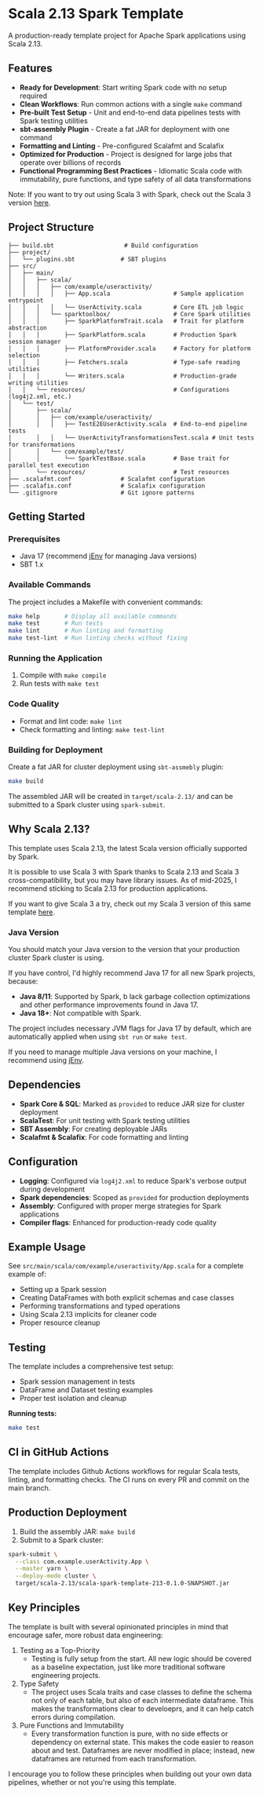 # Scala 2.13 Spark Template

A production-ready template project for Apache Spark applications using Scala 2.13.

## Features

- **Ready for Development**: Start writing Spark code with no setup required
- **Clean Workflows**: Run common actions with a single `make` command
- **Pre-built Test Setup** - Unit and end-to-end data pipelines tests with Spark testing utilities
- **sbt-assembly Plugin** - Create a fat JAR for deployment with one command
- **Formatting and Linting** - Pre-configured Scalafmt and Scalafix
- **Optimized for Production** - Project is designed for large jobs that operate over billions of records
- **Functional Programming Best Practices** - Idiomatic Scala code with immutability, pure functions, and type safety of all data transformations

Note: If you want to try out using Scala 3 with Spark, check out the Scala 3 version [here](https://github.com/ewoodbury/spark-template-scala-3).

## Project Structure

```text
├── build.sbt                    # Build configuration
├── project/
│   └── plugins.sbt             # SBT plugins
├── src/
│   ├── main/
│   │   ├── scala/
│   │   │   ├── com/example/useractivity/
│   │   │   │   ├── App.scala                  # Sample application entrypoint
│   │   │   │   └── UserActivity.scala         # Core ETL job logic
│   │   │   └── sparktoolbox/                  # Core Spark utilities
│   │   │       ├── SparkPlatformTrait.scala   # Trait for platform abstraction
│   │   │       ├── SparkPlatform.scala        # Production Spark session manager
│   │   │       ├── PlatformProvider.scala     # Factory for platform selection
│   │   │       ├── Fetchers.scala             # Type-safe reading utilities
│   │   │       └── Writers.scala              # Production-grade writing utilities
│   │   └── resources/                         # Configurations (log4j2.xml, etc.)
│   └── test/
│       ├── scala/
│       │   ├── com/example/useractivity/
│       │   │   ├── TestE2EUserActivity.scala  # End-to-end pipeline tests
│       │   │   └── UserActivityTransformationsTest.scala # Unit tests for transformations
│       │   └── com/example/test/
│       │       └── SparkTestBase.scala        # Base trait for parallel test execution
│       └── resources/                         # Test resources
├── .scalafmt.conf              # Scalafmt configuration
├── .scalafix.conf              # Scalafix configuration
└── .gitignore                  # Git ignore patterns
``` 

## Getting Started

### Prerequisites

- Java 17 (recommend [jEnv](https://www.jenv.be/) for managing Java versions)
- SBT 1.x

### Available Commands

The project includes a Makefile with convenient commands:

```bash
make help       # Display all available commands
make test       # Run tests
make lint       # Run linting and formatting
make test-lint  # Run linting checks without fixing
```

### Running the Application

1. Compile with `make compile`
2. Run tests with `make test`

### Code Quality

- Format and lint code: `make lint`
- Check formatting and linting: `make test-lint`

### Building for Deployment

Create a fat JAR for cluster deployment using `sbt-assmebly` plugin:
```bash
make build
```

The assembled JAR will be created in `target/scala-2.13/` and can be submitted to a Spark cluster using `spark-submit`.

## Why Scala 2.13?

This template uses Scala 2.13, the latest Scala version officially supported by Spark.

It is possible to use Scala 3 with Spark thanks to Scala 2.13 and Scala 3 cross-compatibility, but you may have library issues. As of mid-2025, I recommend sticking to Scala 2.13 for production applications.

If you want to give Scala 3 a try, check out my Scala 3 version of this same template [here](https://github.com/ewoodbury/spark-template-scala-3).

### Java Version

You should match your Java version to the version that your production cluster Spark cluster is using.

If you have control, I'd highly recommend Java 17 for all new Spark projects, because:
- **Java 8/11**: Supported by Spark, b lack garbage collection optimizations and other performance improvements found in Java 17.
- **Java 18+**: Not compatible with Spark.

The project includes necessary JVM flags for Java 17 by default, which are automatically applied when using `sbt run` or `make test`.

If you need to manage multiple Java versions on your machine, I recommend using [jEnv](https://www.jenv.be/).

## Dependencies

- **Spark Core & SQL**: Marked as `provided` to reduce JAR size for cluster deployment
- **ScalaTest**: For unit testing with Spark testing utilities
- **SBT Assembly**: For creating deployable JARs
- **Scalafmt & Scalafix**: For code formatting and linting

## Configuration

- **Logging**: Configured via `log4j2.xml` to reduce Spark's verbose output during development
- **Spark dependencies**: Scoped as `provided` for production deployments
- **Assembly**: Configured with proper merge strategies for Spark applications
- **Compiler flags**: Enhanced for production-ready code quality

## Example Usage

See `src/main/scala/com/example/useractivity/App.scala` for a complete example of:
- Setting up a Spark session
- Creating DataFrames with both explicit schemas and case classes
- Performing transformations and typed operations
- Using Scala 2.13 implicits for cleaner code
- Proper resource cleanup

## Testing

The template includes a comprehensive test setup:
- Spark session management in tests
- DataFrame and Dataset testing examples
- Proper test isolation and cleanup

**Running tests:**
```bash
make test
```

## CI in GitHub Actions

The template includes Github Actions workflows for regular Scala tests, linting, and formatting checks. The CI runs on every PR and commit on the main branch.

## Production Deployment

1. Build the assembly JAR: `make build`
2. Submit to a Spark cluster:
```bash
spark-submit \
  --class com.example.userActivity.App \
  --master yarn \
  --deploy-mode cluster \
  target/scala-2.13/scala-spark-template-213-0.1.0-SNAPSHOT.jar
```


## Key Principles

The template is built with several opinionated principles in mind that encourage safer, more robust data engineering:

1. Testing as a Top-Priority
    - Testing is fully setup from the start. All new logic should be covered as a baseline expectation, just like more traditional software engineering projects.
2. Type Safety
    - The project uses Scala traits and case classes to define the schema not only of each table, but also of each intermediate dataframe. This makes the transformations clear to develoeprs, and it can help catch errors during compilation.
3. Pure Functions and Immutability
    - Every transformation function is pure, with no side effects or dependency on external state. This makes the code easier to reason about and test. Dataframes are never modified in place; instead, new dataframes are returned from each transformation.

I encourage you to follow these principles when building out your own data pipelines, whether or not you're using this template.